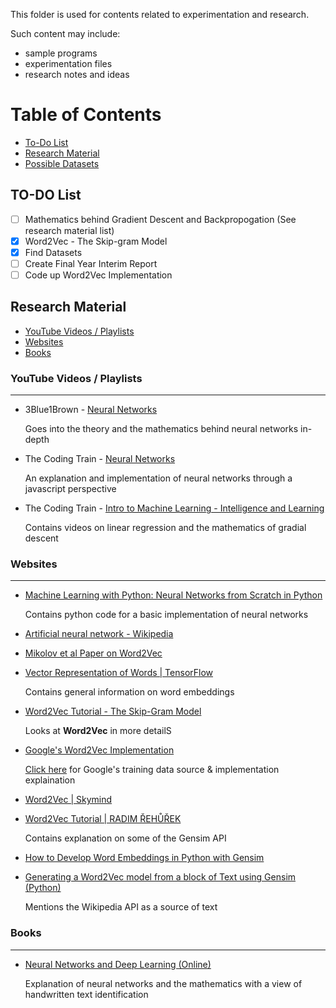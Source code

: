 This folder is used for contents related to experimentation and research.  

Such content may include:

- sample programs
- experimentation files
- research notes and ideas

# Table of Contents

- [To-Do List](#todo)
- [Research Material](#research)
- [Possible Datasets](#datasets)

## TO-DO List<a name="todo"></a>

- [ ] Mathematics behind Gradient Descent and Backpropogation (See research material list)
- [X] Word2Vec - The Skip-gram Model
- [X] Find Datasets  
- [ ] Create Final Year Interim Report
- [ ] Code up Word2Vec Implementation

## Research Material<a name="research"></a>

- [YouTube Videos / Playlists](#youtube)
- [Websites](#websites)
- [Books](#books)

### YouTube Videos / Playlists<a name="youtube"></a>

***

- 3Blue1Brown - [Neural Networks](https://www.youtube.com/playlist?list=PLZHQObOWTQDNU6R1_67000Dx_ZCJB-3pi)

  Goes into the theory and the mathematics behind neural networks in-depth

- The Coding Train - [Neural Networks](https://www.youtube.com/playlist?list=PLRqwX-V7Uu6aCibgK1PTWWu9by6XFdCfh)

  An explanation and implementation of neural networks through a javascript perspective

- The Coding Train - [Intro to Machine Learning - Intelligence and Learning](https://www.youtube.com/playlist?list=PLRqwX-V7Uu6bCN8LKrcMa6zF4FPtXyXYj)
  
  Contains videos on linear regression and the mathematics of gradial descent

### Websites<a name="websites"></a>

***

- [Machine Learning with Python: Neural Networks from Scratch in Python](https://www.python-course.eu/neural_networks.php)
  
  Contains python code for a basic implementation of neural networks

- [Artificial neural network - Wikipedia](https://en.wikipedia.org/wiki/Artificial_neural_network)

- [Mikolov et al Paper on Word2Vec](https://papers.nips.cc/paper/5021-distributed-representations-of-words-and-phrases-and-their-compositionality.pdf)

- [Vector Representation of Words | TensorFlow](https://www.tensorflow.org/tutorials/representation/word2vec)

  Contains general information on word embeddings

- [Word2Vec Tutorial - The Skip-Gram Model](http://mccormickml.com/2016/04/19/word2vec-tutorial-the-skip-gram-model/)

  Looks at **Word2Vec** in more detailS

- [Google's Word2Vec Implementation](https://github.com/dav/word2vec)

  [Click here](https://code.google.com/archive/p/word2vec/) for Google's training data source & implementation explaination

- [Word2Vec | Skymind](https://skymind.ai/wiki/word2vec)

- [Word2Vec Tutorial | RADIM ŘEHŮŘEK](https://rare-technologies.com/word2vec-tutorial/)

  Contains explanation on some of the Gensim API

- [How to Develop Word Embeddings in Python with Gensim](https://machinelearningmastery.com/develop-word-embeddings-python-gensim/)

- [Generating a Word2Vec model from a block of Text using Gensim (Python)](https://codesachin.wordpress.com/2015/10/09/generating-a-word2vec-model-from-a-block-of-text-using-gensim-python/)

  Mentions the Wikipedia API as a source of text

### Books<a name="books"></a>

***

- [Neural Networks and Deep Learning (Online)](http://neuralnetworksanddeeplearning.com/index.html)

  Explanation of neural networks and the mathematics with a view of handwritten text identification
